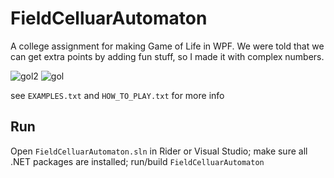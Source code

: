 # FieldCelluarAutomaton

A college assignment for making Game of Life in WPF.
We were told that we can get extra points by adding fun stuff, so I made it with complex numbers.

![gol2](https://github.com/user-attachments/assets/d1518f7c-9bc7-486e-a207-c7c199ca62a1)
![gol](https://github.com/user-attachments/assets/6bc2eddf-2bda-42ea-adf0-575fdfb18a54)

see `EXAMPLES.txt` and `HOW_TO_PLAY.txt` for more info

## Run

Open `FieldCelluarAutomaton.sln` in Rider or Visual Studio; make sure all .NET packages are installed; run/build `FieldCelluarAutomaton`
